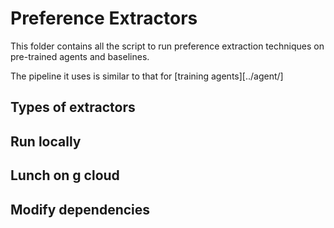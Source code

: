 # Preference Extractors

This folder contains all the script to run preference extraction techniques on pre-trained agents and baselines.

The pipeline it uses is similar to that for [training agents][../agent/]

## Types of extractors


## Run locally


## Lunch on g cloud


## Modify dependencies